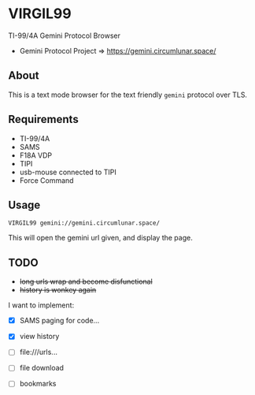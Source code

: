 # VIRGIL99

TI-99/4A Gemini Protocol Browser

* Gemini Protocol Project => https://gemini.circumlunar.space/

## About

This is a text mode browser for the text friendly `gemini` protocol over TLS. 

## Requirements

* TI-99/4A
* SAMS
* F18A VDP
* TIPI
* usb-mouse connected to TIPI
* Force Command

## Usage

```
VIRGIL99 gemini://gemini.circumlunar.space/
```

This will open the gemini url given, and display the page.

## TODO

* ~~long urls wrap and become disfunctional~~
* ~~history is wonkey again~~

I want to implement:

* [x] SAMS paging for code... 
* [x] view history
* [ ] file:///urls... 
* [ ] file download
* [ ] bookmarks

